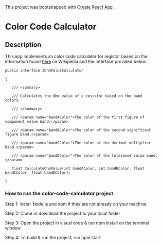 This project was bootstrapped with [Create React App](https://github.com/facebookincubator/create-react-app).
# Color Code Calculator

## Description
This app implements an color code calculator for registor based on the information
found [here](http://en.wikipedia.org/wiki/Electronic_color_code) on Wikipedia
and the interface provided below:

```
public interface IOhmValueCalculator

{

   /// <summary>

   /// Calculates the Ohm value of a resistor based on the band colors.

   /// </summary>

   /// <param name="bandAColor">The color of the first figure of component value band.</param>

   /// <param name="bandBColor">The color of the second significant figure band.</param>

   /// <param name="bandCColor">The color of the decimal multiplier band.</param>

   /// <param name="bandDColor">The color of the tolerance value band.</param>

   float CalculateOhmValue(int bandAColor, int bandBColor, float bandCColor, float bandDColor);

}

```


### How to run the color-code-calculator project


Step 1: Install Node.js and npm if they are not already on your machine


Step 2: Clone or download the project to your local folder


Step 3: Open the project in visual code & run npm install on the terminal window


Step 4: To build & run the project, run npm start